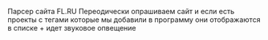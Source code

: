 Парсер сайта FL.RU
Переодически опрашиваем сайт и если есть проекты с тегами которые мы добавили в программу они отображаются в списке + идет звуковое опвещение
